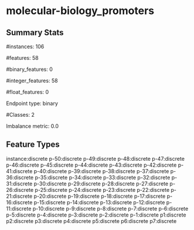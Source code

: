 # molecular-biology_promoters

## Summary Stats

#instances: 106

#features: 58

  #binary_features: 0

  #integer_features: 58

  #float_features: 0

Endpoint type: binary

#Classes: 2

Imbalance metric: 0.0

## Feature Types

 instance:discrete
p-50:discrete
p-49:discrete
p-48:discrete
p-47:discrete
p-46:discrete
p-45:discrete
p-44:discrete
p-43:discrete
p-42:discrete
p-41:discrete
p-40:discrete
p-39:discrete
p-38:discrete
p-37:discrete
p-36:discrete
p-35:discrete
p-34:discrete
p-33:discrete
p-32:discrete
p-31:discrete
p-30:discrete
p-29:discrete
p-28:discrete
p-27:discrete
p-26:discrete
p-25:discrete
p-24:discrete
p-23:discrete
p-22:discrete
p-21:discrete
p-20:discrete
p-19:discrete
p-18:discrete
p-17:discrete
p-16:discrete
p-15:discrete
p-14:discrete
p-13:discrete
p-12:discrete
p-11:discrete
p-10:discrete
p-9:discrete
p-8:discrete
p-7:discrete
p-6:discrete
p-5:discrete
p-4:discrete
p-3:discrete
p-2:discrete
p-1:discrete
p1:discrete
p2:discrete
p3:discrete
p4:discrete
p5:discrete
p6:discrete
p7:discrete

